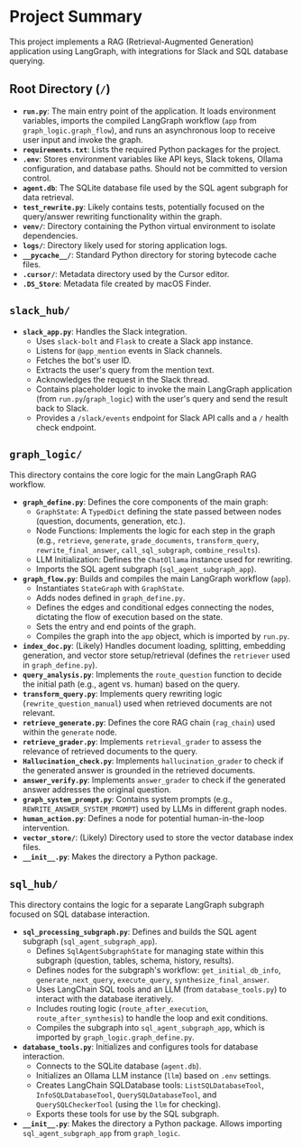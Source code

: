 # Project Summary

This project implements a RAG (Retrieval-Augmented Generation) application using LangGraph, with integrations for Slack and SQL database querying.

## Root Directory (`/`)

-   **`run.py`**: The main entry point of the application. It loads environment variables, imports the compiled LangGraph workflow (`app` from `graph_logic.graph_flow`), and runs an asynchronous loop to receive user input and invoke the graph.
-   **`requirements.txt`**: Lists the required Python packages for the project.
-   **`.env`**: Stores environment variables like API keys, Slack tokens, Ollama configuration, and database paths. Should not be committed to version control.
-   **`agent.db`**: The SQLite database file used by the SQL agent subgraph for data retrieval.
-   **`test_rewrite.py`**: Likely contains tests, potentially focused on the query/answer rewriting functionality within the graph.
-   **`venv/`**: Directory containing the Python virtual environment to isolate dependencies.
-   **`logs/`**: Directory likely used for storing application logs.
-   **`__pycache__/`**: Standard Python directory for storing bytecode cache files.
-   **`.cursor/`**: Metadata directory used by the Cursor editor.
-   **`.DS_Store`**: Metadata file created by macOS Finder.

## `slack_hub/`

-   **`slack_app.py`**: Handles the Slack integration.
    -   Uses `slack-bolt` and `Flask` to create a Slack app instance.
    -   Listens for `@app_mention` events in Slack channels.
    -   Fetches the bot's user ID.
    -   Extracts the user's query from the mention text.
    -   Acknowledges the request in the Slack thread.
    -   Contains placeholder logic to invoke the main LangGraph application (from `run.py`/`graph_logic`) with the user's query and send the result back to Slack.
    -   Provides a `/slack/events` endpoint for Slack API calls and a `/` health check endpoint.

## `graph_logic/`

This directory contains the core logic for the main LangGraph RAG workflow.

-   **`graph_define.py`**: Defines the core components of the main graph:
    -   `GraphState`: A `TypedDict` defining the state passed between nodes (question, documents, generation, etc.).
    -   Node Functions: Implements the logic for each step in the graph (e.g., `retrieve`, `generate`, `grade_documents`, `transform_query`, `rewrite_final_answer`, `call_sql_subgraph`, `combine_results`).
    -   LLM Initialization: Defines the `ChatOllama` instance used for rewriting.
    -   Imports the SQL agent subgraph (`sql_agent_subgraph_app`).
-   **`graph_flow.py`**: Builds and compiles the main LangGraph workflow (`app`).
    -   Instantiates `StateGraph` with `GraphState`.
    -   Adds nodes defined in `graph_define.py`.
    -   Defines the edges and conditional edges connecting the nodes, dictating the flow of execution based on the state.
    -   Sets the entry and end points of the graph.
    -   Compiles the graph into the `app` object, which is imported by `run.py`.
-   **`index_doc.py`**: (Likely) Handles document loading, splitting, embedding generation, and vector store setup/retrieval (defines the `retriever` used in `graph_define.py`).
-   **`query_analysis.py`**: Implements the `route_question` function to decide the initial path (e.g., agent vs. human) based on the query.
-   **`transform_query.py`**: Implements query rewriting logic (`rewrite_question_manual`) used when retrieved documents are not relevant.
-   **`retrieve_generate.py`**: Defines the core RAG chain (`rag_chain`) used within the `generate` node.
-   **`retrieve_grader.py`**: Implements `retrieval_grader` to assess the relevance of retrieved documents to the query.
-   **`Hallucination_check.py`**: Implements `hallucination_grader` to check if the generated answer is grounded in the retrieved documents.
-   **`answer_verify.py`**: Implements `answer_grader` to check if the generated answer addresses the original question.
-   **`graph_system_prompt.py`**: Contains system prompts (e.g., `REWRITE_ANSWER_SYSTEM_PROMPT`) used by LLMs in different graph nodes.
-   **`human_action.py`**: Defines a node for potential human-in-the-loop intervention.
-   **`vector_store/`**: (Likely) Directory used to store the vector database index files.
-   **`__init__.py`**: Makes the directory a Python package.

## `sql_hub/`

This directory contains the logic for a separate LangGraph subgraph focused on SQL database interaction.

-   **`sql_processing_subgraph.py`**: Defines and builds the SQL agent subgraph (`sql_agent_subgraph_app`).
    -   Defines `SqlAgentSubgraphState` for managing state within this subgraph (question, tables, schema, history, results).
    -   Defines nodes for the subgraph's workflow: `get_initial_db_info`, `generate_next_query`, `execute_query`, `synthesize_final_answer`.
    -   Uses LangChain SQL tools and an LLM (from `database_tools.py`) to interact with the database iteratively.
    -   Includes routing logic (`route_after_execution`, `route_after_synthesis`) to handle the loop and exit conditions.
    -   Compiles the subgraph into `sql_agent_subgraph_app`, which is imported by `graph_logic.graph_define.py`.
-   **`database_tools.py`**: Initializes and configures tools for database interaction.
    -   Connects to the SQLite database (`agent.db`).
    -   Initializes an Ollama LLM instance (`llm`) based on `.env` settings.
    -   Creates LangChain SQLDatabase tools: `ListSQLDatabaseTool`, `InfoSQLDatabaseTool`, `QuerySQLDatabaseTool`, and `QuerySQLCheckerTool` (using the `llm` for checking).
    -   Exports these tools for use by the SQL subgraph.
-   **`__init__.py`**: Makes the directory a Python package. Allows importing `sql_agent_subgraph_app` from `graph_logic`. 

